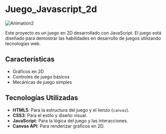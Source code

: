 # Juego_Javascript_2d

![Animation2](https://github.com/user-attachments/assets/9a8fc04b-f38f-4209-a036-147dbc17489c)

Este proyecto es un juego en 2D desarrollado con JavaScript. El juego está diseñado para demostrar las habilidades en desarrollo de juegos utilizando tecnologías web. 

## Características

- Gráficos en 2D
- Controles de juego básicos
- Mecánicas de juego simples

## Tecnologías Utilizadas

- **HTML5**: Para la estructura del juego y el lienzo (`canvas`).
- **CSS3**: Para el estilo y diseño visual.
- **JavaScript**: Para la lógica del juego y las interacciones.
- **Canvas API**: Para renderizar gráficos en 2D.




